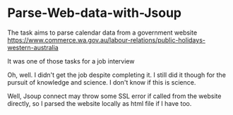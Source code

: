 # Parse-Web-data-with-Jsoup
The task aims to parse calendar data from a government website https://www.commerce.wa.gov.au/labour-relations/public-holidays-western-australia

It was one of those tasks for a job interview

Oh, well. I didn't get the job despite completing it. I still did it though for the pursuit of knowledge and science. I don't know if this is science.

Well, Jsoup connect may throw some SSL error if called from the website directly, so I parsed the website locally as html file if I have too.


